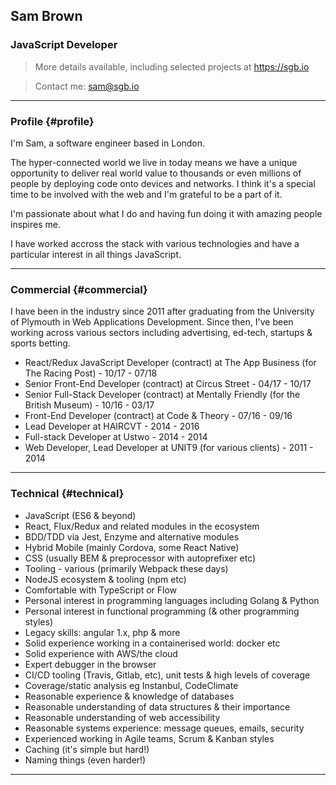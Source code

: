 ## Sam Brown

### JavaScript Developer

> More details available, including selected projects at https://sgb.io

> Contact me: sam@sgb.io

------

### Profile {#profile}

I'm Sam, a software engineer based in London.

The hyper-connected world we live in today means we have a unique opportunity to deliver real world value to thousands or even millions of people by deploying code onto devices and networks. I think it's a special time to be involved with the web and I'm grateful to be a part of it.

I'm passionate about what I do and having fun doing it with amazing people inspires me.

I have worked accross the stack with various technologies and have a particular interest in all things JavaScript.

------

### Commercial {#commercial}

I have been in the industry since 2011 after graduating from the University of Plymouth in Web Applications Development. Since then, I've been working across various sectors including advertising, ed-tech, startups & sports betting.

- React/Redux JavaScript Developer (contract) at The App Business (for The Racing Post) - 10/17 - 07/18
- Senior Front-End Developer (contract) at Circus Street - 04/17 - 10/17
- Senior Full-Stack Developer (contract) at Mentally Friendly (for the British Museum) - 10/16 - 03/17
- Front-End Developer (contract) at Code & Theory - 07/16 - 09/16
- Lead Developer at HAIRCVT - 2014 - 2016
- Full-stack Developer at Ustwo - 2014 - 2014
- Web Developer, Lead Developer at UNIT9 (for various clients) - 2011 - 2014

------

### Technical {#technical}

- JavaScript (ES6 & beyond)
- React, Flux/Redux and related modules in the ecosystem
- BDD/TDD via Jest, Enzyme and alternative modules
- Hybrid Mobile (mainly Cordova, some React Native)
- CSS (usually BEM & preprocessor with autoprefixer etc)
- Tooling - various (primarily Webpack these days)
- NodeJS ecosystem & tooling (npm etc)
- Comfortable with TypeScript or Flow
- Personal interest in programming languages including Golang & Python
- Personal interest in functional programming (& other programming styles)
- Legacy skills: angular 1.x, php & more
- Solid experience working in a containerised world: docker etc
- Solid experience with AWS/the cloud
- Expert debugger in the browser
- CI/CD tooling (Travis, Gitlab, etc), unit tests & high levels of coverage
- Coverage/static analysis eg Instanbul, CodeClimate
- Reasonable experience & knowledge of databases
- Reasonable understanding of data structures & their importance
- Reasonable understanding of web accessibility
- Reasonable systems experience: message queues, emails, security
- Experienced working in Agile teams, Scrum & Kanban styles
- Caching (it's simple but hard!)
- Naming things (even harder!)

------

